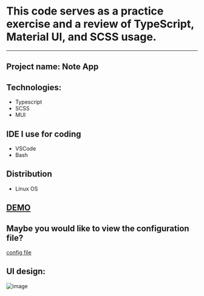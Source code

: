 # This code serves as a practice exercise and a review of TypeScript, Material UI, and SCSS usage.

------------------------------------------------------------
## Project name: Note App

## Technologies:
- Typescript
- SCSS
- MUI

## IDE I use for coding
- VSCode
- Bash

## Distribution
- Linux OS

## [DEMO](https://note-app-8y3u.vercel.app/)

## Maybe you would like to view the configuration file?
[config file](./config.md)

## UI design:
![image](https://github.com/JuliaThTranNguyen/NoteApp/assets/49017322/c05fc3b2-de80-49d8-8a4c-d78929a42694)
